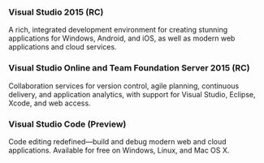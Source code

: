 <properties
    pageTitle="Product Family"
    description="The latest releases in the Visual Studio family of products, which continue to invest in core capabilities that empower developers and teams who are building for Web, desktop, mobile, and cloud applications"
    slug="productfamily"
    order="100"    
    keywords="visual studio, team foundation server, visual studio online, vs2015, vs, visualstudio, tfs, vso"
/>


### **Visual Studio 2015 (RC)**

A rich, integrated development environment for creating stunning applications for Windows, Android, and iOS, as well as modern web applications and cloud services.

### **Visual Studio Online** and **Team Foundation Server 2015 (RC)**

Collaboration services for version control, agile planning, continuous delivery, and application analytics, with support for Visual Studio, Eclipse, Xcode, and web access.


### **Visual Studio Code (Preview)**

Code editing redefined—build and debug modern web and cloud applications. Available for free on Windows, Linux, and Mac OS X.
